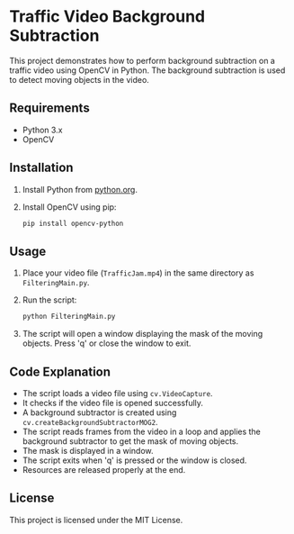 # Traffic Video Background Subtraction

This project demonstrates how to perform background subtraction on a traffic video using OpenCV in Python. The background subtraction is used to detect moving objects in the video.

## Requirements

- Python 3.x
- OpenCV

## Installation

1. Install Python from [python.org](https://www.python.org/).
2. Install OpenCV using pip:

    ```sh
    pip install opencv-python
    ```

## Usage

1. Place your video file (`TrafficJam.mp4`) in the same directory as `FilteringMain.py`.
2. Run the script:

    ```sh
    python FilteringMain.py
    ```

3. The script will open a window displaying the mask of the moving objects. Press 'q' or close the window to exit.

## Code Explanation

- The script loads a video file using `cv.VideoCapture`.
- It checks if the video file is opened successfully.
- A background subtractor is created using `cv.createBackgroundSubtractorMOG2`.
- The script reads frames from the video in a loop and applies the background subtractor to get the mask of moving objects.
- The mask is displayed in a window.
- The script exits when 'q' is pressed or the window is closed.
- Resources are released properly at the end.

## License

This project is licensed under the MIT License.